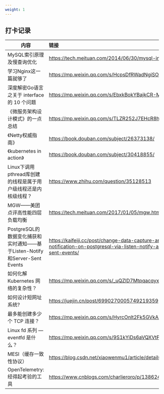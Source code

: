 ```yaml
---
weight: 1
---
```


## 打卡记录

| 内容                                                         | 链接                                                         |
| ------------------------------------------------------------ | :----------------------------------------------------------- |
| MySQL索引原理及慢查询优化                                    | https://tech.meituan.com/2014/06/30/mysql-index.html         |
| 学习Nginx这一篇就够了                                        | https://mp.weixin.qq.com/s/HcpsDfRWadNgiSO6nEcAvA            |
| 深度解密Go语言之关于 interface 的 10 个问题                  | https://mp.weixin.qq.com/s/EbxkBokYBajkCR-MazL0ZA            |
| 《微服务架构设计模式》的一点总结                             | https://mp.weixin.qq.com/s/TLZR252J7EHcR8h_vEsXrA            |
| 《Netty权威指南》                                            | https://book.douban.com/subject/26373138/                    |
| 《kubernetes in action》                                     | https://book.douban.com/subject/30418855/                    |
| Linux下调用pthread库创建的线程是属于用户级线程还是内核级线程？ | https://www.zhihu.com/question/35128513                      |
| MGW——美团点评高性能四层负载均衡                              | https://tech.meituan.com/2017/01/05/mgw.html                 |
| PostgreSQL的数据变化捕获和实时通知——基于Listen-Notify和Server-Sent Events | https://kaifeiji.cc/post/change-data-capture-and-instant-notification-on-postgresql-via-listen-notify-and-server-sent-events/ |
| 如何化解 Kubernetes 网络的复杂性？                           | https://mp.weixin.qq.com/s/_uQZlD7MtpqacqyxCZ4m1g            |
| 如何设计短网址系统?                                          | https://juejin.cn/post/6990270005749219359                   |
| 最多能创建多少个 TCP 连接？                                  | https://mp.weixin.qq.com/s/HyrcOnlt2Fk5GVkAXlNcig            |
| Linux fd 系列 — eventfd 是什么？                             | https://mp.weixin.qq.com/s/9S1kYiDs6aVQXVtPY_fTBg            |
| MESI（缓存一致性协议）                                       | https://blog.csdn.net/xiaowenmu1/article/details/89705740    |
| OpenTelemetry: 经得起考验的工具                              | https://www.cnblogs.com/charlieroro/p/13862471.html          |


